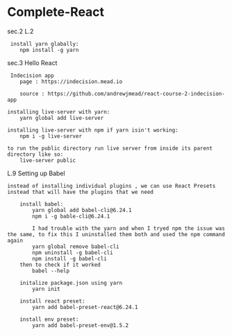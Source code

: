 # Complete-React

sec.2 L.2

     install yarn glabally:
        npm install -g yarn

sec.3 Hello React

     Indecision app
        page : https://indecision.mead.io

        source : https://github.com/andrewjmead/react-course-2-indecision-app

    installing live-server with yarn:
        yarn global add live-server

    installing live-server with npm if yarn isin't working:
        npm i -g live-server

    to run the public directory run live server from inside its parent directory like so:
        live-server public

L.9 Setting up Babel

    instead of installing individual plugins , we can use React Presets instead that will have the plugins that we need

        install babel:
            yarn global add babel-cli@6.24.1
            npm i -g bable-cli@6.24.1

            I had trouble with the yarn and when I tryed npm the issue was the same, to fix this I uninstalled them both and used the npm command again
            yarn global remove babel-cli
            npm uninstall -g babel-cli 
            npm install -g babel-cli
        then to check if it worked
            babel --help

        initalize package.json using yarn
            yarn init

        install react preset:
            yarn add babel-preset-react@6.24.1

        install env preset:
            yarn add babel-preset-env@1.5.2



        